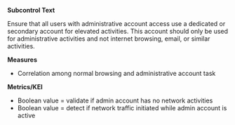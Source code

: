 **Subcontrol Text**

Ensure that all users with administrative account access use a dedicated or secondary account for elevated activities. This account should only be used for administrative activities and not internet browsing, email, or similar activities.

**Measures**

* Correlation among normal browsing and administrative account task

**Metrics/KEI**

* Boolean value = validate if admin account has no network activities
* Boolean value = detect if network traffic initiated while admin account is active
